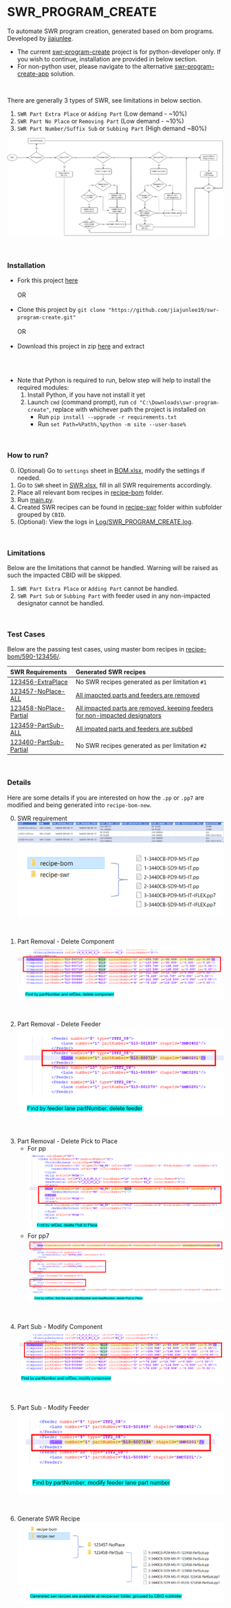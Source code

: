 # SWR_PROGRAM_CREATE
To automate SWR program creation, generated based on bom programs. Developed by [jiajunlee](https://github.com/jiajunlee19).
- The current [swr-program-create](https://github.com/jiajunlee19/swr-program-create) project is for python-developer only. If you wish to continue, installation are provided in below section.
- For non-python user, please navigate to the alternative [swr-program-create-app](https://github.com/jiajunlee19/swr-program-create-app) solution.

<br>

There are generally 3 types of SWR, see limitations in below section.
1. `SWR Part Extra Place` or `Adding Part` (Low demand - ~10%)
2. `SWR Part No Place` or `Removing Part` (Low demand - ~10%)
3. `SWR Part Number/Suffix Sub` or `Subbing Part` (High demand ~80%)

![flowchart.png](Misc/flowchart.png)

<br>

### Installation
- Fork this project [here](https://github.com/jiajunlee19/swr-program-create/fork)
<br><br>
    OR
<br><br> 
- Clone this project by `git clone "https://github.com/jiajunlee19/swr-program-create.git"`
<br><br>
    OR
<br><br> 
- Download this project in zip [here](https://github.com/jiajunlee19/swr-program-create/archive/refs/heads/master.zip) and extract

<br><br> 
- Note that Python is required to run, below step will help to install the required modules:
    1. Install Python, if you have not install it yet
    2. Launch `cmd` (command prompt), run `cd "C:\Downloads\swr-program-create"`, replace with whichever path the project is installed on
        - Run `pip install --upgrade -r requirements.txt`
        - Run `set Path=%Path%,%python -m site --user-base%`

<br>

### How to run?
0. (Optional) Go to `settings` sheet in [BOM.xlsx](BOM.xlsx), modify the settings if needed.
1. Go to `SWR` sheet in [SWR.xlsx](SWR.xlsx), fill in all SWR requirements accordingly.
2. Place all relevant bom recipes in [recipe-bom](recipe-bom/) folder.
3. Run [main.py](main.py).
4. Created SWR recipes can be found in [recipe-swr](recipe-swr/) folder within subfolder grouped by `CBID`.
5. (Optional): View the logs in [Log/SWR_PROGRAM_CREATE.log](Log/SWR_PROGRAM_CREATE.log).

<br>

### Limitations
Below are the limitations that cannot be handled. Warning will be raised as such the impacted CBID will be skipped.
1. `SWR Part Extra Place` or `Adding Part` cannot be handled.
2. `SWR Part Sub` or `Subbing Part` with feeder used in any non-impacted designator cannot be handled.

<br>

### Test Cases
Below are the passing test cases, using master bom recipes in [recipe-bom/590-123456/](recipe-bom/590-123456/).

| SWR Requirements                     | Generated SWR recipes                                                          |
| :---                                 | :-------------------------                                                     |
| [123456-ExtraPlace](SWR.xlsx)        | No SWR recipes generated as per limitation `#1`                                |
| [123457-NoPlace-ALL](SWR.xlsx)       | [All imapcted parts and feeders are removed](recipe-swr/123457-NoPlace-ALL/)   |
| [123458-NoPlace-Partial](SWR.xlsx)   | [All impacted parts are removed, keeping feeders for non-impacted designators ](recipe-swr/123458-NoPlace-Partial/) |
| [123459-PartSub-ALL](SWR.xlsx)       | [All impated parts and feeders are subbed](recipe-swr/123459-PartSub-ALL/)     |
| [123460-PartSub-Partial](SWR.xlsx)   | No SWR recipes generated as per limitation `#2`                                |

<br>

### Details
Here are some details if you are interested on how the `.pp` or `.pp7` are modified and being generated into `recipe-bom-new`.

0. SWR requirement
    <br>
    ![SWR requirements.png](Misc/0.%20SWR%20requirements.PNG)
    <br>
    ![Place BOM Recipes.png](Misc/0.%20Place%20BOM%20Recipes.PNG)

<br>

1. Part Removal - Delete Component
    <br>
    ![Part Removal - Delete Component.png](Misc/1.%20Part%20Removal%20-%20Delete%20Component.PNG)

<br>

2. Part Removal - Delete Feeder
    <br>
    ![Part Removal -Delete Feeder.png](Misc/2.%20Part%20Removal%20-%20Delete%20Feeder.PNG)

<br>

3. Part Removal - Delete Pick to Place
    * For pp
        <br>
        ![Part Removal - Delete Pick to Place.png](Misc/3.%20Part%20Removal%20-%20Delete%20Pick%20to%20Place.PNG)
        <br>
    * For pp7
        <br>
        ![Part Removal - Delete Pick to Place pp7.png](Misc/3.%20Part%20Removal%20-%20Delete%20Pick%20to%20Place%20pp7.PNG)

<br>

4. Part Sub - Modify Component
    <br>
    ![Part Sub - Modify Component.png](Misc/4.%20Part%20Sub%20-%20Modify%20Component.PNG)

<br>

5. Part Sub - Modify Feeder
    <br>
    ![Part Sub - Modify Feeder.png](Misc/5.%20Part%20Sub%20-%20Modify%20Feeder.PNG)

<br>

6. Generate SWR Recipe
    <br>
    ![Generate SWR Recipe.png](Misc/6.%20Generate%20SWR%20Recipe.PNG)

<br>